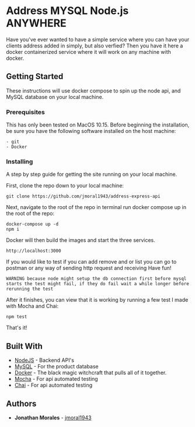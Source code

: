 # Address MYSQL Node.js ANYWHERE

Have you've ever wanted to have a simple service where you can have your clients address added in simply, but also verfied? Then you have it here a docker containerized service where it will work on any machine with docker. 

## Getting Started

These instructions will use docker compose to spin up the node api, and  MySQL database on your local machine.

### Prerequisites

This has only been tested on MacOS 10.15.
Before beginning the installation, be sure you have the following software installed on the host machine:

```
- git
- Docker
```

### Installing

A step by step guide for getting the site running on your local machine.

First, clone the repo down to your local machine:

```
git clone https://github.com/jmoral1943/address-express-api
```

Next, navigate to the root of the repo in terminal run docker compose up in the root of the repo:

```
docker-compose up -d
npm i
```

Docker will then build the images and start the three services. 

```
http://localhost:3000
```
If you would like to test if you can add remove and or list you can go to postman or any way of sending http request and receiving Have fun!

```
WARNING because node might setup the db connection first before mysql starts the test might fail, if they do fail wait a while longer before rerunning the test 
```
After it finishes, you can view that it is working by running a few test I made with Mocha and Chai:

```
npm test 
```
That's it!


## Built With

- [NodeJS](https://nodejs.org/en/) - Backend API's
- [MySQL](https://www.mysql.com/) - For the product database
- [Docker](https://www.docker.com) - The black magic witchcraft that pulls all of it together.
- [Mocha](https://mochajs.org/) - For api automated testing
- [Chai](https://www.chaijs.com/) - For api automated testing

## Authors

- **Jonathan Morales**  - [jmoral1943](https://github.com/jmoral1943)